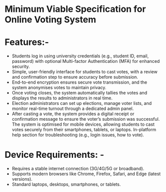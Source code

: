# Minimum Viable Specification for Online Voting System 

# Features:-  

- Students log in using university credentials (e.g., student ID, email, password) with optional Multi-factor Authentication (MFA) for enhanced security. 
- Simple, user-friendly interface for students to cast votes, with a review and confirmation step to ensure accuracy before submission. 
- End-to-end encryption ensures secure vote transmission, and the system anonymises votes to maintain privacy. 
- Once voting closes, the system automatically tallies the votes and displays the results to administrators in real time. 
- Election administrators can set up elections, manage voter lists, and monitor real-time turnout through a dedicated admin panel. 
- After casting a vote, the system provides a digital receipt or confirmation message to ensure the voter’s submission was successful.  The system is optimised for mobile devices, allowing students to cast votes securely from their smartphones, tablets, or laptops. In-platform help section for troubleshooting (e.g., login issues, how to vote). 

# Device Requirements: - 

- Requires a stable internet connection (3G/4G/5G or broadband). 
- Supports modern browsers like Chrome, Firefox, Safari, and Edge (latest versions). 
- Standard laptops, desktops, smartphones, or tablets. 
